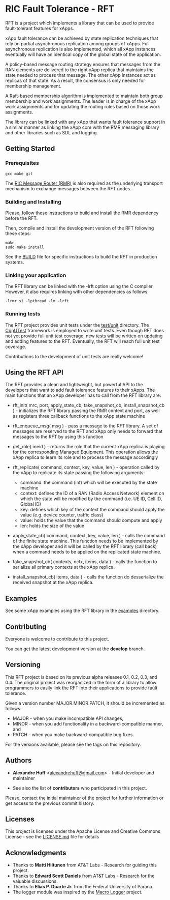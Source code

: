 # RIC Fault Tolerance - RFT

RFT is a project which implements a library that can be used
to provide fault-tolerant features for xApps.

xApp fault tolerance can be achieved by state replication
techniques that rely on partial asynchronous replication
among groups of xApps. Full asynchronous replication is also
implemented, which all xApp instances eventually will have an
identical copy of the global state of the application.

A policy-based message routing strategy ensures that
messages from the RAN elements are delivered to the right
xApp replica that maintains the state needed to process that
message. The other xApp instances act as replicas of that state.
As a result, the consensus is only needed for membership
management.

A Raft-based membership algorithm is implemented to
maintain both group membership and work assignments.
The leader is in charge of the xApp work assignments and
for updating the routing rules based on those work assignments.

The library can be linked with any xApp that wants
fault tolerance support in a similar manner as linking the xApp
core with the RMR messaging library and other libraries such as SDL
and logging.

## Getting Started

### Prerequisites

```
gcc make git
```

The [RIC Message Router (RMR)](https://wiki.o-ran-sc.org/pages/viewpage.action?pageId=3605041) is also required as the underlying transport mechanism to exchange messages between the RFT nodes.

### Building and Installing

Please, follow these [instructions](https://wiki.o-ran-sc.org/display/RICP/RMR+Building+From+Source) to build and install the RMR dependency before the RFT.

Then, compile and install the development version of the RFT following these steps:
```
make
sudo make install
```
See the [BUILD](BUILD) file for specific instructions to build the RFT in production systems.

### Linking your application

The RFT library can be linked with the -lrft option using the C compiler. However, it also requires linking with other dependencies as follows:
```
-lrmr_si -lpthread -lm -lrft
```

### Running tests

The RFT project provides unit tests under the [test/unit](test/unit) directory. The [CppUTest](https://cpputest.github.io/) framework is employed to write unit tests. Even though RFT does not yet provide full unit test coverage, new tests will be written on updating and adding features to the RFT. Eventually, the RFT will reach full unit test coverage.

Contributions to the development of unit tests are really welcome!

## Using the RFT API

The RFT provides a clean and lightweight, but powerful API to the developers that want to add fault tolerance features to their xApps. The main functions that an xApp developer has to call from the RFT library are:

* rft_init( mrc, port, apply_state_cb, take_snapshot_cb, install_snapshot_cb ) - initializes the RFT library passing the RMR context and port, as well as registers three callback functions to the xApp state machine

* rft_enqueue_msg( msg ) - pass a message to the RFT library. A set of messages are reserved to the RFT and xApp only needs to forward that messages to the RFT by using this function

* get_role( meid ) - returns the role that the current xApp replica is playing for the corresponding Managed Equipment. This operation allows the xApp replica to learn its role and to process the message accordingly

* rft_replicate( command, context, key, value, len ) - operation called by the xApp to replicate its state passing the following arguments:

    * command: the command (int) which will be executed by the state machine
    * context: defines the ID of a RAN (Radio Access Network) element on which the state will be modified by the command (i.e. UE ID, Cell ID, Global ID)
    * key: defines which key of the context the command should apply the value (e.g. device counter, traffic class)
    * value: holds the value that the command should compute and apply
    * len: holds the size of the value

* apply_state_cb( command, context, key, value, len ) - calls the command of the finite state machine. This function needs to be implemented by the xApp developer and it will be called by the RFT library (call back) when a command needs to be applied on the replicated state machine.

* take_snapshot_cb( contexts, nctx, items, data ) - calls the function to serialize all primary contexts at the xApp replica.

* install_snapshot_cb( items, data ) - calls the function do desserialize the received snapshot at the xApp replica.

## Examples

See some xApp examples using the RFT library in the [examples](examples) directory.

## Contributing

Everyone is welcome to contribute to this project.

You can get the latest development version at the **develop** branch.

## Versioning

This RFT project is based on its previous alpha releases 0.1, 0.2, 0.3, and 0.4. The original project was reorganized in the form of a library to allow programmers to easily link the RFT into their applications to provide fault tolerance.

Given a version number MAJOR.MINOR.PATCH, it should be incremented as follows:

* MAJOR - when you make incompatible API changes,
* MINOR - when you add functionality in a backward-compatible manner, and
* PATCH - when you make backward-compatible bug fixes.

For the versions available, please see the tags on this repository.

## Authors

* **Alexandre Huff** <<alexandrehuff@gmail.com>> - Initial developer and maintainer

* See also the list of **contributors** who participated in this project.

Please, contact the initial maintainer of the project for further information or get access to the previous commit history.

## Licenses

This project is licensed under the Apache License and Creative Commons License - see the [LICENSE.md](LICENSE.md) file for details

## Acknowledgments

* Thanks to **Matti Hiltunen** from AT&T Labs - Research for guiding this project.
* Thanks to **Edward Scott Daniels** from AT&T Labs - Research for the valuable discussions.
* Thanks to **Elias P. Duarte Jr.** from the Federal University of Parana.
* The logger module was inspired by the [Macro Logger](https://github.com/dmcrodrigues/macro-logger) project.
